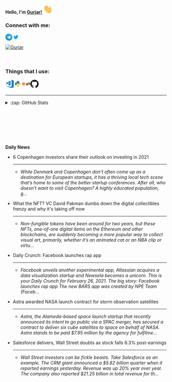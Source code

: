 #### Hello, I'm [Gurjar!](https://GurjarKing.github.io) <img src="https://raw.githubusercontent.com/ABSphreak/ABSphreak/master/gifs/Hi.gif" width="30px"></h2>


### Connect with me:

[<img align="left" alt="Gurjar | Telegram" width="22px" src="https://raw.githubusercontent.com/github/explore/80688e429a7d4ef2fca1e82350fe8e3517d3494d/topics/telegram/telegram.png" />][Telegram]
[<img align="left" alt="Gurjar | Twitter" width="22px" src="https://raw.githubusercontent.com/github/explore/80688e429a7d4ef2fca1e82350fe8e3517d3494d/topics/twitter/twitter.png" />][Twitter]
<br >
<br >
<a href="https://github.com/GurjarKing"><img src="https://komarev.com/ghpvc/?username=GurjarKing" alt="Gurjar" /></a> <br />
<br />
<br />
<!-- <br >

![](https://visitor-badge.glitch.me/badge?page_id=GurjarKing)

<br /> -->

### Things that I use:

[<img align="left" alt="Visual Studio Code" width="26px" src="https://raw.githubusercontent.com/github/explore/80688e429a7d4ef2fca1e82350fe8e3517d3494d/topics/visual-studio-code/visual-studio-code.png" />][VSCode]
[<img align="left" alt="Python" width="26px" src="https://raw.githubusercontent.com/github/explore/80688e429a7d4ef2fca1e82350fe8e3517d3494d/topics/python/python.png" />][Python]
[<img align="left" alt="Git" width="26px" src="https://raw.githubusercontent.com/github/explore/80688e429a7d4ef2fca1e82350fe8e3517d3494d/topics/git/git.png" />][Git]
[<img align="left" alt="GitHub" width="26px" src="https://raw.githubusercontent.com/github/explore/78df643247d429f6cc873026c0622819ad797942/topics/github/github.png" />][Github]

<br />
<br />

---
<details>
  <summary>:zap: GitHub Stats</summary>

<img align="left" alt="Gurjar's Github Stats" src="https://github-readme-stats.vercel.app/api?username=GurjarKing&show_icons=true&hide_border=true&count_private=true&include_all_commit=true&theme=algolia" />

</details>

<!-- ### 🔔 My latest tweet
<a href="https://twitter.com/Gurjar_King43" target="_blank">
	<img src="https://github.com/GurjarKing/GurjarKing/raw/master/tweet.png" width="70%" align="center" alt="Click to view on Twitter" title="My latest tweet, as an image"/>
</a> -->
<br>

<pre>

</pre>

<!-- **Quote of the hour:**

{qoth}

~ {qoth_author}
<pre>

</pre> -->
<br>
<pre>


</pre>
<strong>Daily News</strong>
  
  - 6 Copenhagen investors share their outlook on investing in 2021
     <hr/>
     
      - *While Denmark and Copenhagen don’t often come up as a destination for European startups, it has a thriving local tech scene that’s home to some of the better startup conferences. After all, who doesn’t want to visit Copenhagen? A highly educated population, g…*
     
  - What the NFT? VC David Pakman dumbs down the digital collectibles frenzy and why it's taking off now
      <hr/>
      
      - *Non-fungible tokens have been around for two years, but these NFTs, one-of-one digital items on the Ethereum and other blockchains, are suddenly becoming a more popular way to collect visual art, primarily, whether it’s an animated cat or an NBA clip or virtu…*
      
  - Daily Crunch: Facebook launches rap app
      <hr/>
      
      - *Facebook unveils another experimental app, Atlassian acquires a data visualization startup and Newsela becomes a unicorn. This is your Daily Crunch for February 26, 2021. The big story: Facebook launches rap app The new BARS app was created by NPE Team (Faceb…*
      
  - Astra awarded NASA launch contract for storm observation satellites
      <hr/>
      
      - *Astra, the Alameda-based space launch startup that recently announced its intent to go public via a SPAC merger, has secured a contract to deliver six cube satellites to space on behalf of NASA. Astra stands to be paid $7.95 million by the agency for fulfilme…*
       
  - Salesforce delivers, Wall Street doubts as stock falls 6.3% post-earnings
      <hr/>
       
       - *Wall Street investors can be fickle beasts. Take Salesforce as an example. The CRM giant announced a $5.82 billion quarter when it reported earnings yesterday. Revenue was up 20% year over year. The company also reported $21.25 billion in total revenue for th…*
      

<br />

[VSCode]: https://code.visualstudio.com/
[Python]: https://www.python.org/
[Git]: https://git-scm.com/
[Github]: https://github.com/
[Telegram]: https://t.me/Gurjar_King/
[Twitter]: https://twitter.com/Gurjar_King43/
